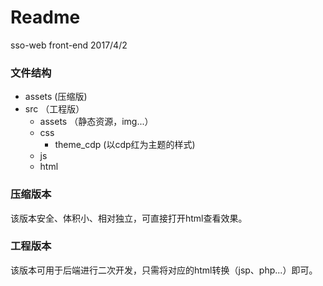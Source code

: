 ﻿# Readme
 
sso-web front-end 2017/4/2

### 文件结构

 - assets    (压缩版)
 - src    （工程版）
     - assets （静态资源，img...）
     - css
        - theme_cdp  (以cdp红为主题的样式) 
     - js
     - html

### 压缩版本

该版本安全、体积小、相对独立，可直接打开html查看效果。

### 工程版本

该版本可用于后端进行二次开发，只需将对应的html转换（jsp、php...）即可。
 
